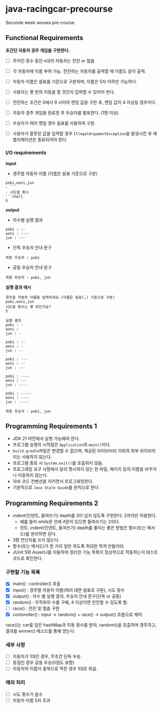 # java-racingcar-precourse
Seconde week woowa pre-course

## Functional Requirements
**초간단 자동차 경주 게임을 구현한다.**    
- [ ]  주어진 횟수 동안 n대의 자동차는 전진 or 멈춤    
- [ ]  각 자동차에 이름 부여 가능. 전진하는 자동차를 출력할 때 이름도 같이 출력.    
- [ ]  자동차 이름은 쉼표를 기준으로 구분하며, 이름은 5자 이하만 가능하다.    
- [ ]  사용자는 몇 번의 이동을 할 것인지 입력할 수 있어야 한다.    
- [ ]  전진하는 조건은 0에서 9 사이의 랜덤 값을 구한 후, 랜덤 값이 4 이상일 경우이다.    
- [ ]  자동차 경주 게임을 완료한 후 우승자를 발표한다. (1명 이상)    
- [ ]  우승자가 여러 명일 경우 쉼표를 사용하여 구분.    
- [ ]  사용자가 잘못된 값을 입력할 경우 `IllegalArgumentException`을 발생시킨 후 애플리케이션은 종료되어야 한다.   


### I/O requirements

**input**

- 경주할 자동차 이름 (이름은 쉼표 기준으로 구분)   
```shell
pobi,woni,jun
- ```
- 시도할 횟수    
```shell
5
```

**output**

- 차수별 실행 결과   
```shell
pobi : --
woni : ----
jun : ---
```
- 단독 우승자 안내 문구
```shell
최종 우승자 : pobi
```
- 공동 우승자 안내 문구
```shell
최종 우승자 : pobi, jun
```

**실행 결과 예시**

```
경주할 자동차 이름을 입력하세요.(이름은 쉼표(,) 기준으로 구분)
pobi,woni,jun
시도할 횟수는 몇 회인가요?
5

실행 결과
pobi : -
woni : 
jun : -

pobi : --
woni : -
jun : --

pobi : ---
woni : --
jun : ---

pobi : ----
woni : ---
jun : ----

pobi : -----
woni : ----
jun : -----

최종 우승자 : pobi, jun 
```

## Programming Requirements 1

- JDK 21 버전에서 실행 가능해야 한다.
- 프로그램 실행의 시작점은 ```Application```의 ```main()```이다.
- ```build.gradle```파일은 변경할 수 없으며, 제공된 라이브러리 이외의 외부 라이브러리는 사용하지 않는다.
- 프로그램 종료 시 ```System.exit()```를 호출하지 않음.
- 프로그래밍 요구 사항에서 달리 명시하지 않는 한 파일, 패키지 등의 이름을 바꾸거나 이동하지 않는다.
- 자바 코드 컨벤션을 지키면서 프로그래밍한다.
- 기본적으로 ```Java Style Guide```를 원칙으로 한다.

## Programming Requirements 2
- indent(인덴트, 들여쓰기) depth를 3이 넘지 않도록 구현한다. 2까지만 허용한다.
  - 예를 들어 while문 안에 if문이 있으면 들여쓰기는 2이다.
  - 힌트: indent(인덴트, 들여쓰기) depth를 줄이는 좋은 방법은 함수(또는 메서드)를 분리하면 된다.
- 3항 연산자를 쓰지 않는다. 
- 함수(또는 메서드)가 한 가지 일만 하도록 최대한 작게 만들어라.
- JUnit 5와 AssertJ를 이용하여 정리한 기능 목록이 정상적으로 작동하는지 테스트 코드로 확인한다.


### 구현할 기능 목록
- [x]  main() : controller() 호출
- [x]  input() : 경주할 자동차 이름(여러 대면 쉼표로 구분), 시도 횟수
- [x]  output() : 차수 별 실행 결과, 우승자 안내 문구(단독 or 공동)
- [x]  random() : 무작위의 수를 구해, 4 이상이면 전진할 수 있도록 함.
- [ ]  race() : 전진 및 멈춤 구현
- [x]  contoroller() : input → random() + race() → output() 흐름으로 제어.    

race()는 car를 담은 hashMap과 이동 횟수를 받아, random()을 호출하며 경주하고, 결과를 winner() 메소드를 통해 얻는다.

### 세부 사항
- [ ]  자동차가 1대인 경우, 무조건 단독 우승. 
- [ ]  동점인 경우 공동 우승(0점도 포함)
- [ ]  자동차의 이름이 중복으로 적힌 경우 1대로 취급.

### 예외 처리
- [ ]  시도 횟수가 음수
- [ ]  자동차 이름 5자 초과
